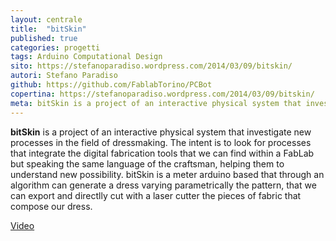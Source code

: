 ```yaml
---
layout: centrale
title:  "bitSkin"
published: true
categories: progetti
tags: Arduino Computational Design
sito: https://stefanoparadiso.wordpress.com/2014/03/09/bitskin/
autori: Stefano Paradiso
github: https://github.com/FablabTorino/PCBot
copertina: https://stefanoparadiso.wordpress.com/2014/03/09/bitskin/
meta: bitSkin is a project of an interactive physical system that investigate new processes in the field of dressmaking.
---
```

**bitSkin** is a project of an interactive physical system that investigate new processes in the field of dressmaking. The intent is to look for processes that integrate the digital fabrication tools that we can find within a FabLab but speaking the same language of the craftsman, helping them to understand new possibility. bitSkin is a meter arduino based that through an algorithm can generate a dress varying parametrically the pattern, that we can export and directlly cut with a laser cutter the pieces of fabric that compose our dress.

[Video](https://www.youtube.com/watch?v=VpzbpOzYZdc)
